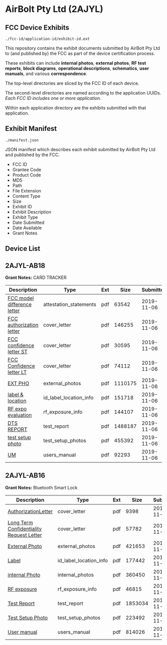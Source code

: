 # AirBolt Pty Ltd (2AJYL)
## FCC Device Exhibits

```
./fcc-id/application-id/exhibit-id.ext
```

This repository contains the exhibit documents submitted by AirBolt Pty Ltd to (and published by) the FCC as part of the device certification process.

These exhibits can include **internal photos**, **external photos**, **RF test reports**, **block diagrams**, **operational descriptions**, **schematics**, **user manuals**, and various **correspondence**.

The top-level directories are sliced by the FCC ID of each device.

The second-level directories are named according to the application UUIDs. *Each FCC ID includes one or more application.*

Within each application directory are the exhibits submitted with that application. 

## Exhibit Manifest

```
./manifest.json
```

JSON manifest which describes each exhibit submitted by AirBolt Pty Ltd and published by the FCC.

- FCC ID
- Grantee Code
- Product Code
- MD5
- Path
- File Extension
- Content Type
- Size
- Exhibit ID
- Exhibit Description
- Exhibit Type
- Date Submitted
- Date Available
- Grant Notes

## Device List
## 2AJYL-AB18
**Grant Notes:** CARD TRACKER

| Description | Type | Ext | Size | Submitted | Available |
| ----------- | ---- | --- | ---- | --------- | --------- |
| [FCC model difference letter](2AJYL-AB18/9ca799060c225a05773338d9135a491f/4504307.pdf) | attestation_statements | pdf | 63542 | 2019-11-06 | 2019-11-06 |
| [FCC authorization letter](2AJYL-AB18/9ca799060c225a05773338d9135a491f/4504306.pdf) | cover_letter | pdf | 146255 | 2019-11-06 | 2019-11-06 |
| [FCC confidence letter ST](2AJYL-AB18/9ca799060c225a05773338d9135a491f/4504991.pdf) | cover_letter | pdf | 30595 | 2019-11-06 | 2019-11-06 |
| [FCC Confidence letter LT](2AJYL-AB18/9ca799060c225a05773338d9135a491f/4504992.pdf) | cover_letter | pdf | 74112 | 2019-11-06 | 2019-11-06 |
| [EXT PHO](2AJYL-AB18/9ca799060c225a05773338d9135a491f/4504308.pdf) | external_photos | pdf | 1110175 | 2019-11-06 | 2019-11-06 |
| [label & location](2AJYL-AB18/9ca799060c225a05773338d9135a491f/4504993.pdf) | id_label_location_info | pdf | 151718 | 2019-11-06 | 2019-11-06 |
| [RF expo evaluation](2AJYL-AB18/9ca799060c225a05773338d9135a491f/4504345.pdf) | rf_exposure_info | pdf | 144107 | 2019-11-06 | 2019-11-06 |
| [DTS REPORT](2AJYL-AB18/9ca799060c225a05773338d9135a491f/4505007.pdf) | test_report | pdf | 1488187 | 2019-11-06 | 2019-11-06 |
| [test setup photo](2AJYL-AB18/9ca799060c225a05773338d9135a491f/4504343.pdf) | test_setup_photos | pdf | 455392 | 2019-11-06 | 2019-11-06 |
| [UM](2AJYL-AB18/9ca799060c225a05773338d9135a491f/4504344.pdf) | users_manual | pdf | 92293 | 2019-11-06 | 2019-11-06 |
## 2AJYL-AB16
**Grant Notes:** Bluetooth Smart Lock

| Description | Type | Ext | Size | Submitted | Available |
| ----------- | ---- | --- | ---- | --------- | --------- |
| [AuthorizationLetter](2AJYL-AB16/574e48b8a6a9d8863d5008d0130af39e/3192244.pdf) | cover_letter | pdf | 9398 | 2016-11-10 | 2016-11-10 |
| [Long Term Confidentiality Request Letter](2AJYL-AB16/574e48b8a6a9d8863d5008d0130af39e/3192248.pdf) | cover_letter | pdf | 57782 | 2016-11-10 | 2016-11-10 |
| [External Photo](2AJYL-AB16/574e48b8a6a9d8863d5008d0130af39e/3192241.pdf) | external_photos | pdf | 421653 | 2016-11-10 | 2016-11-10 |
| [Label](2AJYL-AB16/574e48b8a6a9d8863d5008d0130af39e/3192247.pdf) | id_label_location_info | pdf | 177442 | 2016-11-10 | 2016-11-10 |
| [internal Photo](2AJYL-AB16/574e48b8a6a9d8863d5008d0130af39e/3192243.pdf) | internal_photos | pdf | 360450 | 2016-11-10 | 2016-11-10 |
| [RF exposure](2AJYL-AB16/574e48b8a6a9d8863d5008d0130af39e/3192250.pdf) | rf_exposure_info | pdf | 46815 | 2016-11-10 | 2016-11-10 |
| [Test Report](2AJYL-AB16/574e48b8a6a9d8863d5008d0130af39e/3192242.pdf) | test_report | pdf | 1853034 | 2016-11-10 | 2016-11-10 |
| [Test Setup Photo](2AJYL-AB16/574e48b8a6a9d8863d5008d0130af39e/3192246.pdf) | test_setup_photos | pdf | 223492 | 2016-11-10 | 2016-11-10 |
| [User manual](2AJYL-AB16/574e48b8a6a9d8863d5008d0130af39e/3192252.pdf) | users_manual | pdf | 814026 | 2016-11-10 | 2016-11-10 |
